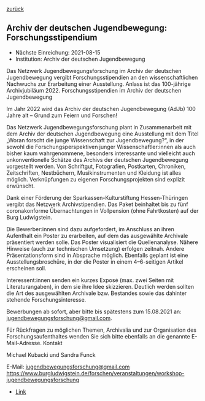 [zurück](/funding/)

## Archiv der deutschen Jugendbewegung: Forschungsstipendium

* Nächste Einreichung: 2021-08-15
* Institution: Archiv der deutschen Jugendbewegung

Das Netzwerk Jugendbewegungsforschung im Archiv der deutschen Jugendbewegung vergibt Forschungsstipendien an den wissenschaftlichen Nachwuchs zur Erarbeitung einer Ausstellung. Anlass ist das 100-jährige Archivjubiläum 2022.
Forschungsstipendien im Archiv der deutschen Jugendbewegung

Im Jahr 2022 wird das Archiv der deutschen Jugendbewegung (AdJb) 100 Jahre alt – Grund zum Feiern und Forschen!

Das Netzwerk Jugendbewegungsforschung plant in Zusammenarbeit mit dem Archiv der deutschen Jugendbewegung eine Ausstellung mit dem Titel „Woran forscht die junge Wissenschaft zur Jugendbewegung?“, in der sowohl die Forschungsperspektiven junger Wissenschaftler:innen als auch bisher kaum wahrgenommene, besonders interessante und vielleicht auch unkonventionelle Schätze des Archivs der deutschen Jugendbewegung vorgestellt werden. Von Schriftgut, Fotografien, Postkarten, Chroniken, Zeitschriften, Nestbüchern, Musikinstrumenten und Kleidung ist alles möglich. Verknüpfungen zu eigenen Forschungsprojekten sind explizit erwünscht.

Dank einer Förderung der Sparkassen-Kulturstiftung Hessen-Thüringen vergibt das Netzwerk Archivstipendien. Das Paket beinhaltet bis zu fünf coronakonforme Übernachtungen in Vollpension (ohne Fahrtkosten) auf der Burg Ludwigstein.

Die Bewerber:innen sind dazu aufgefordert, im Anschluss an ihren Aufenthalt ein Poster zu erarbeiten, auf dem das ausgewählte Archivale präsentiert werden solle. Das Poster visualisiert die Quellenanalyse. Nähere Hinweise (auch zur technischen Umsetzung) erfolgen zeitnah. Andere Präsentationsform sind in Absprache möglich. Ebenfalls geplant ist eine Ausstellungsbroschüre, in der die Poster in einem 4–6-seitigen Artikel erscheinen soll.

Interessent:innen senden ein kurzes Exposé (max. zwei Seiten mit Literaturangaben), in dem sie ihre Idee skizzieren. Deutlich werden sollten die Art des ausgewählten Archivale bzw. Bestandes sowie das dahinter stehende Forschungsinteresse.

Bewerbungen ab sofort, aber bitte bis spätestens zum 15.08.2021 an: jugendbewegungsforschung@gmail.com.

Für Rückfragen zu möglichen Themen, Archivalia und zur Organisation des Forschungsaufenthaltes wenden Sie sich bitte ebenfalls an die genannte E-Mail-Adresse.
Kontakt

Michael Kubacki und Sandra Funck

E-Mail: jugendbewegungsforschung@gmail.com
https://www.burgludwigstein.de/forschen/veranstaltungen/workshop-jugendbewegungsforschung

* [Link](https://www.hsozkult.de/grant/id/stip-98884)